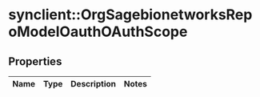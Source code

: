 # synclient::OrgSagebionetworksRepoModelOauthOAuthScope


## Properties
Name | Type | Description | Notes
------------ | ------------- | ------------- | -------------



